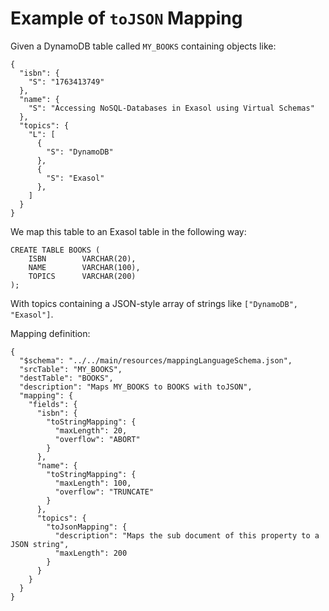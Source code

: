 # Example of `toJSON` Mapping

Given a DynamoDB table called `MY_BOOKS` containing objects like:

```
{
  "isbn": {
    "S": "1763413749"
  },
  "name": {
    "S": "Accessing NoSQL-Databases in Exasol using Virtual Schemas"
  },
  "topics": {
    "L": [
      {
        "S": "DynamoDB"
      },
      {
        "S": "Exasol"
      },
    ]
  }
}
```

We map this table to an Exasol table in the following way:

```
CREATE TABLE BOOKS (
    ISBN        VARCHAR(20),
    NAME        VARCHAR(100),
    TOPICS      VARCHAR(200)
);
```
With topics containing a JSON-style array of strings like `["DynamoDB", "Exasol"]`.

Mapping definition:

```
{
  "$schema": "../../main/resources/mappingLanguageSchema.json",
  "srcTable": "MY_BOOKS",
  "destTable": "BOOKS",
  "description": "Maps MY_BOOKS to BOOKS with toJSON",
  "mapping": {
    "fields": {
      "isbn": {
        "toStringMapping": {
          "maxLength": 20,
          "overflow": "ABORT"
        }
      },
      "name": {
        "toStringMapping": {
          "maxLength": 100,
          "overflow": "TRUNCATE"
        }
      },
      "topics": {
        "toJsonMapping": {
          "description": "Maps the sub document of this property to a JSON string",
          "maxLength": 200
        }
      }
    }
  }
}
```
